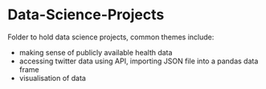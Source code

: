 # Data-Science-Projects

Folder to hold data science projects, common themes include:
- making sense of publicly available health data
- accessing twitter data using API, importing JSON file into a pandas data frame 
- visualisation of data

